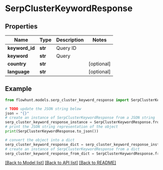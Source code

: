 # SerpClusterKeywordResponse


## Properties

Name | Type | Description | Notes
------------ | ------------- | ------------- | -------------
**keyword_id** | **str** | Query ID | 
**keyword** | **str** | Query | 
**country** | **str** |  | [optional] 
**language** | **str** |  | [optional] 

## Example

```python
from flowhunt.models.serp_cluster_keyword_response import SerpClusterKeywordResponse

# TODO update the JSON string below
json = "{}"
# create an instance of SerpClusterKeywordResponse from a JSON string
serp_cluster_keyword_response_instance = SerpClusterKeywordResponse.from_json(json)
# print the JSON string representation of the object
print(SerpClusterKeywordResponse.to_json())

# convert the object into a dict
serp_cluster_keyword_response_dict = serp_cluster_keyword_response_instance.to_dict()
# create an instance of SerpClusterKeywordResponse from a dict
serp_cluster_keyword_response_from_dict = SerpClusterKeywordResponse.from_dict(serp_cluster_keyword_response_dict)
```
[[Back to Model list]](../README.md#documentation-for-models) [[Back to API list]](../README.md#documentation-for-api-endpoints) [[Back to README]](../README.md)


